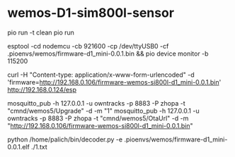 # wemos-D1-sim800l-sensor

pio run -t clean
pio run

esptool -cd nodemcu -cb 921600 -cp /dev/ttyUSB0 -cf .pioenvs/wemos/firmware-d1_mini-0.0.1.bin && pio device monitor -b 115200

curl -H "Content-type: application/x-www-form-urlencoded" -d 'firmware=http://192.168.0.106/firmware-wemos-si800l-d1_mini-0.0.1.bin' http://192.168.0.124/esp

mosquitto_pub -h 127.0.0.1 -u owntracks -p 8883 -P zhopa -t "cmnd/wemos5/Upgrade" -d -m "1"
mosquitto_pub -h 127.0.0.1 -u owntracks -p 8883 -P zhopa -t "cmnd/wemos5/OtaUrl" -d -m "http://192.168.0.106/firmware-wemos-si800l-d1_mini-0.0.1.bin"

python /home/palich/bin/decoder.py -e .pioenvs/wemos/firmware-d1_mini-0.0.1.elf ./1.txt
